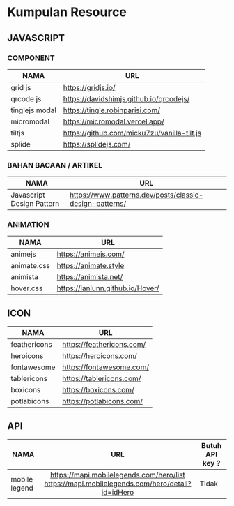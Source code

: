 # Kumpulan Resource

## JAVASCRIPT
### COMPONENT
|NAMA|URL|
|----|---|
|grid js|https://gridjs.io/|
|qrcode js|https://davidshimjs.github.io/qrcodejs/|
|tinglejs modal|https://tingle.robinparisi.com/|
|micromodal|https://micromodal.vercel.app/|
|tiltjs|https://github.com/micku7zu/vanilla-tilt.js|
|splide|https://splidejs.com/|

### BAHAN BACAAN / ARTIKEL
|NAMA|URL|
|----|---|
|Javascript Design Pattern|https://www.patterns.dev/posts/classic-design-patterns/|


### ANIMATION
|NAMA|URL|
|----|---|
|animejs|https://animejs.com/|
|animate.css|https://animate.style|
|animista|https://animista.net/|
|hover.css|https://ianlunn.github.io/Hover/|

## ICON
|NAMA|URL|
|----|---|
|feathericons|https://feathericons.com/|
|heroicons|https://heroicons.com/|
|fontawesome|https://fontawesome.com/|
|tablericons|https://tablericons.com/|
|boxicons|https://boxicons.com/|
|potlabicons|https://potlabicons.com/|

## API
|NAMA|URL|Butuh API key ?|
|----|:---:|---------------|
|mobile legend|https://mapi.mobilelegends.com/hero/list <br> https://mapi.mobilelegends.com/hero/detail?id=idHero|Tidak|


